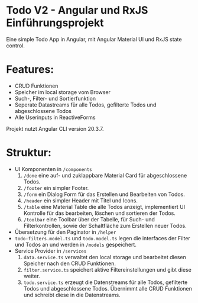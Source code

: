# Todo V2 - Angular und RxJS Einführungsprojekt

Eine simple Todo App in Angular, mit Angular Material UI und RxJS state control.

# Features:
- CRUD Funktionen
- Speicher im local storage vom Browser
- Such-, Filter- und Sortierfunktion
- Seperate Datastreams für alle Todos, gefilterte Todos und abgeschlossene Todos
- Alle Userinputs in ReactiveForms

Projekt nutzt Angular CLI version 20.3.7.

# Struktur:
- UI Komponenten in `/components`
    1) `/done` eine auf- und zuklappbare Material Card für abgeschlossene Todos.
    2) `/footer` ein simpler Footer.
    3) `/form` ein Dialog Form für das Erstellen und Bearbeiten von Todos.
    4) `/header` ein simpler Header mit Titel und Icons.
    5) `/table` eine Material Table die alle Todos anzeigt, implementiert UI Kontrolle für das bearbeiten, löschen und sortieren der Todos.
    6) `/toolbar` eine Toolbar über der Tabelle, für Such- und Filterkontrollen, sowie der Schaltfläche zum Erstellen neuer Todos.
- Übersetzung für den Paginator in `/helper`
- `todo-filters.model.ts` und `todo.model.ts` legen die interfaces der Filter und Todos an und werden in `/models` gespeichert.
- Service Provider in `/services`
    1) `data.service.ts` verwaltet den local storage und bearbeitet diesen Speicher nach den CRUD Funktionen.
    2) `filter.service.ts` speichert aktive Filtereinstellungen und gibt diese weiter.
    3) `todo.service.ts` erzeugt die Datenstreams für alle Todos, gefilterte Todos und abgeschlossene Todos. Übernimmt alle CRUD Funktionen und schreibt diese in die Datenstreams.